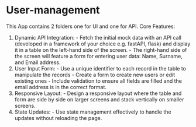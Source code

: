 # User-management
This App contains 2 folders one for UI and one for API.
Core Features: 
1. Dynamic API Integration: - Fetch the initial mock data with an API call (developed in a framework of your choice e.g. fastAPI, 
flask) and display it in a table on the left-hand side of the screen. - The right-hand side of the screen will feature a form for entering user data: Name, Surname, and 
Email address. 
2. User Input Form: - Use a unique identifier to each record in the table to manipulate the records - Create a form to create new users or edit existing ones - Include validation to ensure all fields are filled and the email address is in the correct format. 
3. Responsive Layout: - Design a responsive layout where the table and form are side by side on larger screens and stack 
vertically on smaller screens. 
4. State Updates: - Use state management effectively to handle the updates without reloading the page.
